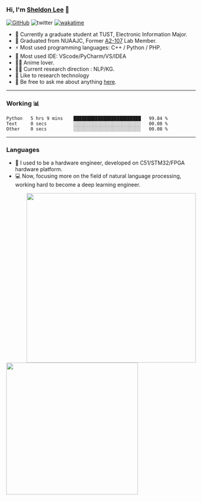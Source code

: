 <!-- ### Hi there 👋 -->

<!--
**CCP101/CCP101** is a ✨ _special_ ✨ repository because its `README.md` (this file) appears on your GitHub profile.

Here are some ideas to get you started:

- 🔭 I’m currently working on ...
- 🌱 I’m currently learning ...
- 👯 I’m looking to collaborate on ...
- 🤔 I’m looking for help with ...
- 💬 Ask me about ...
- 📫 How to reach me: ...
- 😄 Pronouns: ...
- ⚡ Fun fact: ...
-->

### Hi, I'm [Sheldon Lee](https://ccp101.com/) 👋

 [![GitHub](https://img.shields.io/github/followers/ccp101?style=social)](https://github.com/ccp101)   ![twitter](https://img.shields.io/twitter/follow/cpp101_hakase?style=social)   [![wakatime](https://wakatime.com/badge/user/b5b6ac2c-550f-4e67-902a-a3d1fc690e9c.svg)](https://wakatime.com/@b5b6ac2c-550f-4e67-902a-a3d1fc690e9c)

- 🏫 Currently a graduate student at TUST, Electronic Information Major.
- 🍻 Graduated from NUAAJC, Former [A2-107](https://github.com/nuaajc-lab107) Lab Member.
- ⚡ Most used programming languages: C++ / Python / PHP. 
- 🔧 Most used IDE: VScode/PyCharm/VS/IDEA 
- 🧚‍♂️ Anime lover. 
- 👨‍💻 Current research direction : NLP/KG.
- 🌱 Like to research technology
- 💬 Be free to ask me about anything [here](https://github.com/CCP101/CCP101/issues).

---

###  **Working** 📊

 <!--START_SECTION:waka-->

```text
Python   5 hrs 9 mins    █████████████████████████   99.84 %
Text     0 secs          ░░░░░░░░░░░░░░░░░░░░░░░░░   00.08 %
Other    0 secs          ░░░░░░░░░░░░░░░░░░░░░░░░░   00.08 %
```

<!--END_SECTION:waka-->

---

###  **Languages** 

- 🔧 I used to be a hardware engineer, developed on C51/STM32/FPGA hardware platform.  
- 💻 Now, focusing more on the field of natural language processing, working hard to become a deep learning engineer.

<img align="right" width="450" src="https://github-readme-stats.vercel.app/api?username=CCP101&show_icons=true&icon_color=0078e7&title_color=0078e7">
<img align="left" width="350" src="https://github-readme-stats.vercel.app/api/top-langs/?username=ccp101">

